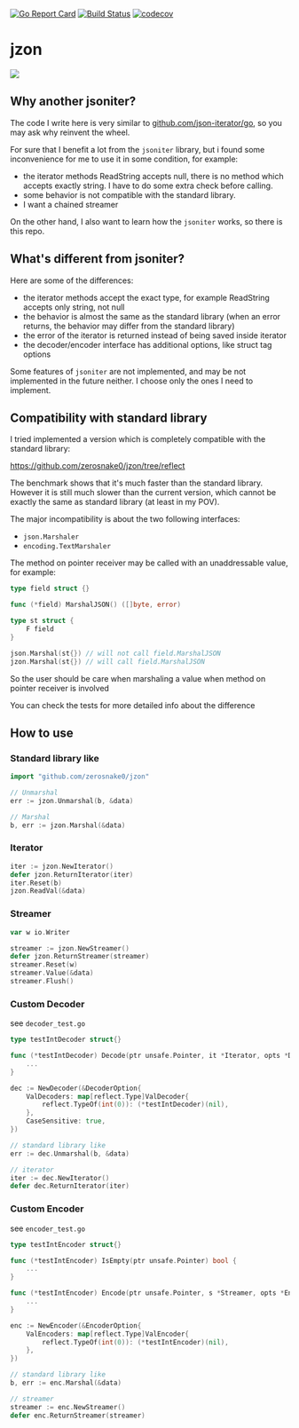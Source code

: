 [![Go Report Card](https://goreportcard.com/badge/github.com/zerosnake0/jzon)](https://goreportcard.com/report/github.com/zerosnake0/jzon)
[![Build Status](https://travis-ci.org/zerosnake0/jzon.svg?branch=master)](https://travis-ci.org/zerosnake0/jzon)
[![codecov](https://codecov.io/gh/zerosnake0/jzon/branch/master/graph/badge.svg)](https://codecov.io/gh/zerosnake0/jzon)

# jzon

![](https://github.com/zerosnake0/jzon/workflows/Test/badge.svg)

## Why another jsoniter?

The code I write here is very similar to [github.com/json-iterator/go](https://github.com/json-iterator/go),
so you may ask why reinvent the wheel.

For sure that I benefit a lot from the `jsoniter` library, but i found some inconvenience for me to use it
in some condition, for example:

- the iterator methods ReadString accepts null, there is no method which accepts exactly string.
  I have to do some extra check before calling.
- some behavior is not compatible with the standard library.
- I want a chained streamer

On the other hand, I also want to learn how the `jsoniter` works, so there is this repo.

## What's different from jsoniter?

Here are some of the differences:

- the iterator methods accept the exact type, for example ReadString accepts only string, not null
- the behavior is almost the same as the standard library (when an error returns, the behavior may differ
  from the standard library)
- the error of the iterator is returned instead of being saved inside iterator
- the decoder/encoder interface has additional options, like struct tag options

Some features of `jsoniter` are not implemented, and may be not implemented in the future neither.
I choose only the ones I need to implement.

## Compatibility with standard library

I tried implemented a version which is completely compatible with the standard library:

https://github.com/zerosnake0/jzon/tree/reflect

The benchmark shows that it's much faster than the standard library.
However it is still much slower than the current version,
which cannot be exactly the same as standard library (at least in my POV).

The major incompatibility is about the two following interfaces:
- `json.Marshaler`
- `encoding.TextMarshaler`

The method on pointer receiver may be called with an unaddressable value,
for example:

```go
type field struct {}

func (*field) MarshalJSON() ([]byte, error)

type st struct {
    F field
}

json.Marshal(st{}) // will not call field.MarshalJSON
jzon.Marshal(st{}) // will call field.MarshalJSON
```

So the user should be care when marshaling a value when method on
pointer receiver is involved

You can check the tests for more detailed info about the difference

## How to use

### Standard library like

```go
import "github.com/zerosnake0/jzon"

// Unmarshal
err := jzon.Unmarshal(b, &data)

// Marshal
b, err := jzon.Marshal(&data)
```

### Iterator

```go
iter := jzon.NewIterator()
defer jzon.ReturnIterator(iter)
iter.Reset(b)
jzon.ReadVal(&data)
```

### Streamer

```go
var w io.Writer

streamer := jzon.NewStreamer()
defer jzon.ReturnStreamer(streamer)
streamer.Reset(w)
streamer.Value(&data)
streamer.Flush()
```

### Custom Decoder

see `decoder_test.go`

```go
type testIntDecoder struct{}

func (*testIntDecoder) Decode(ptr unsafe.Pointer, it *Iterator, opts *DecOpts) error {
    ...
}

dec := NewDecoder(&DecoderOption{
    ValDecoders: map[reflect.Type]ValDecoder{
        reflect.TypeOf(int(0)): (*testIntDecoder)(nil),
    },
    CaseSensitive: true,
})

// standard library like
err := dec.Unmarshal(b, &data)

// iterator
iter := dec.NewIterator()
defer dec.ReturnIterator(iter)
```

### Custom Encoder

see `encoder_test.go`

```go
type testIntEncoder struct{}

func (*testIntEncoder) IsEmpty(ptr unsafe.Pointer) bool {
    ...
}

func (*testIntEncoder) Encode(ptr unsafe.Pointer, s *Streamer, opts *EncOpts) {
    ...
}

enc := NewEncoder(&EncoderOption{
    ValEncoders: map[reflect.Type]ValEncoder{
        reflect.TypeOf(int(0)): (*testIntEncoder)(nil),
    },
})

// standard library like
b, err := enc.Marshal(&data)

// streamer
streamer := enc.NewStreamer()
defer enc.ReturnStreamer(streamer)
```